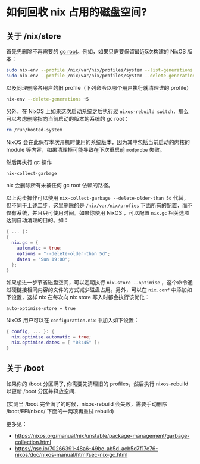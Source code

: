 如何回收 nix 占用的磁盘空间?
==================================


关于 /nix/store
---------------

首先先删除不再需要的 [gc root](https://nixos.org/manual/nix/stable/#ssec-gc-roots)。例如，如果只需要保留最近5次构建的 NixOS 版本：


```sh
sudo nix-env --profile /nix/var/nix/profiles/system --list-generations
sudo nix-env --profile /nix/var/nix/profiles/system --delete-generations +5
```

以及同理删除各用户的旧 profile（下列命令以哪个用户执行就清理谁的 profile）

```sh
nix-env --delete-generations +5
```

另外，在 NixOS 上如果这次启动系统之后执行过 `nixos-rebuild switch`，那么可以考虑删除指向当前启动的版本的系统的 gc root：

```sh
rm /run/booted-system
```

NixOS 会在此保存本次开机时使用的系统版本，因为其中包括当前启动的内核的 module 等内容，如果清理掉可能导致在下次重启前 `modprobe` 失败。

然后再执行 gc 操作

```sh
nix-collect-garbage
```

nix 会删除所有未被任何 gc root 依赖的路径。

以上两步操作可以使用 `nix-collect-garbage --delete-older-than 5d` 代替，但不同于上述二步，这里删除的是 `/nix/var/nix/profies` 下面所有的配置，而不仅有系统，并且只可使用时间。如果你使用 NixOS ，可以配置 `nix.gc` 相关选项达到自动清理的目的。如：

```nix
{ ... }:
{
  nix.gc = {
    automatic = true;
    options = "--delete-older-than 5d";
    dates = "Sun 19:00";
  };
}
```

如果想进一步节省磁盘空间，可以定期执行 `nix-store --optimise` ，这个命令通过硬链接相同内容的文件的方式减少磁盘占用。另外，可以在 `nix.conf` 中添加如下设置，这样 nix 在每次向 nix store 写入时都会执行该优化：
```
auto-optimise-store = true
```

NixOS 用户可以在 `configuration.nix` 中加入如下设置：
```nix
{ config, ... }: {
  nix.optimise.automatic = true;
  nix.optimise.dates = [ "03:45" ];
}
```

关于 /boot
----------

如果你的 /boot 分区满了, 你需要先清理旧的 profiles，然后执行 nixos-rebuild 以更新 /boot 分区并释放空间.

(实测当 /boot 完全满了的时候，nixos-rebuild 会失败，需要手动删除 /boot/EFI/nixos/ 下面的一两项再重试 rebuild)


更多见：

- https://nixos.org/manual/nix/unstable/package-management/garbage-collection.html
- https://gsc.io/70266391-48a6-49be-ab5d-acb5d7f17e76-nixos/doc/nixos-manual/html/sec-nix-gc.html

